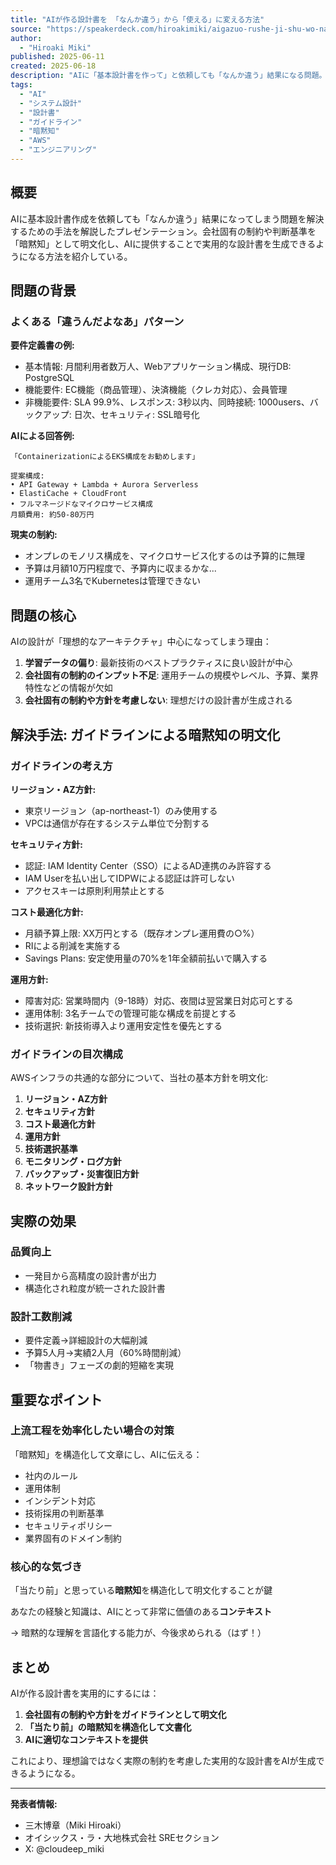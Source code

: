 ```yaml
---
title: "AIが作る設計書を 「なんか違う」から「使える」に変える方法"
source: "https://speakerdeck.com/hiroakimiki/aigazuo-rushe-ji-shu-wo-nankawei-u-kara-shi-eru-nibian-erufang-fa"
author:
  - "Hiroaki Miki"
published: 2025-06-11
created: 2025-06-18
description: "AIに「基本設計書を作って」と依頼しても「なんか違う」結果になる問題。この問題の核心は、AIが会社特有の制約や判断基準を理解できないこと。解決策として、運用方針・コスト制約・技術選択基準などの「暗黙知」をガイドラインとして明文化し、AIに提供する手法を紹介します。"
tags:
  - "AI"
  - "システム設計"
  - "設計書"
  - "ガイドライン"
  - "暗黙知"
  - "AWS"
  - "エンジニアリング"
---
```


## 概要

AIに基本設計書作成を依頼しても「なんか違う」結果になってしまう問題を解決するための手法を解説したプレゼンテーション。会社固有の制約や判断基準を「暗黙知」として明文化し、AIに提供することで実用的な設計書を生成できるようになる方法を紹介している。

## 問題の背景

### よくある「違うんだよなあ」パターン

**要件定義書の例:**

- 基本情報: 月間利用者数万人、Webアプリケーション構成、現行DB: PostgreSQL
- 機能要件: EC機能（商品管理）、決済機能（クレカ対応）、会員管理
- 非機能要件: SLA 99.9%、レスポンス: 3秒以内、同時接続: 1000users、バックアップ: 日次、セキュリティ: SSL暗号化

**AIによる回答例:**

```
「ContainerizationによるEKS構成をお勧めします」

提案構成:
• API Gateway + Lambda + Aurora Serverless
• ElastiCache + CloudFront
• フルマネージドなマイクロサービス構成
月額費用: 約50-80万円
```

**現実の制約:**

- オンプレのモノリス構成を、マイクロサービス化するのは予算的に無理
- 予算は月額10万円程度で、予算内に収まるかな...
- 運用チーム3名でKubernetesは管理できない

## 問題の核心

AIの設計が「理想的なアーキテクチャ」中心になってしまう理由：

1. **学習データの偏り**: 最新技術のベストプラクティスに良い設計が中心
2. **会社固有の制約のインプット不足**: 運用チームの規模やレベル、予算、業界特性などの情報が欠如
3. **会社固有の制約や方針を考慮しない**: 理想だけの設計書が生成される

## 解決手法: ガイドラインによる暗黙知の明文化

### ガイドラインの考え方

**リージョン・AZ方針:**

- 東京リージョン（ap-northeast-1）のみ使用する
- VPCは通信が存在するシステム単位で分割する

**セキュリティ方針:**

- 認証: IAM Identity Center（SSO）によるAD連携のみ許容する
- IAM Userを払い出してIDPWによる認証は許可しない
- アクセスキーは原則利用禁止とする

**コスト最適化方針:**

- 月額予算上限: XX万円とする（既存オンプレ運用費の○%）
- RIによる削減を実施する
- Savings Plans: 安定使用量の70%を1年全額前払いで購入する

**運用方針:**

- 障害対応: 営業時間内（9-18時）対応、夜間は翌営業日対応可とする
- 運用体制: 3名チームでの管理可能な構成を前提とする
- 技術選択: 新技術導入より運用安定性を優先とする

### ガイドラインの目次構成

AWSインフラの共通的な部分について、当社の基本方針を明文化:

1. **リージョン・AZ方針**
2. **セキュリティ方針**  
3. **コスト最適化方針**
4. **運用方針**
5. **技術選択基準**
6. **モニタリング・ログ方針**
7. **バックアップ・災害復旧方針**
8. **ネットワーク設計方針**

## 実際の効果

### 品質向上

- 一発目から高精度の設計書が出力
- 構造化され粒度が統一された設計書

### 設計工数削減

- 要件定義→詳細設計の大幅削減
- 予算5人月→実績2人月（60%時間削減）
- 「物書き」フェーズの劇的短縮を実現

## 重要なポイント

### 上流工程を効率化したい場合の対策

「暗黙知」を構造化して文章にし、AIに伝える：

- 社内のルール
- 運用体制
- インシデント対応
- 技術採用の判断基準
- セキュリティポリシー
- 業界固有のドメイン制約

### 核心的な気づき

「当たり前」と思っている**暗黙知**を構造化して明文化することが鍵

あなたの経験と知識は、AIにとって非常に価値のある**コンテキスト**

→ 暗黙的な理解を言語化する能力が、今後求められる（はず！）

## まとめ

AIが作る設計書を実用的にするには：

1. **会社固有の制約や方針をガイドラインとして明文化**
2. **「当たり前」の暗黙知を構造化して文書化**
3. **AIに適切なコンテキストを提供**

これにより、理想論ではなく実際の制約を考慮した実用的な設計書をAIが生成できるようになる。

---

**発表者情報:**

- 三木博章（Miki Hiroaki）
- オイシックス・ラ・大地株式会社 SREセクション
- X: @cloudeep_miki
